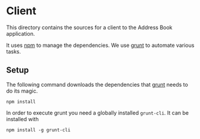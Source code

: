 Client
======

This directory contains the sources for a client to the Address Book
application.

It uses [npm][] to manage the dependencies. We use [grunt][] to
automate various tasks.

Setup
-----

The following command downloads the dependencies that [grunt] needs to
do its magic.

    npm install

In order to execute grunt you need a globally installed
`grunt-cli`. It can be installed with

    npm install -g grunt-cli

[npm]: https://npmjs.org/
[grunt]: http://gruntjs.com/